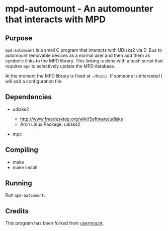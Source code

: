 mpd-automount - An automounter that interacts with MPD
======================================================

Purpose
-------

`mpd-automount` is a small C program that interacts with UDisks2 via D-Bus to automount removable devices as a normal user and then add them as symbolic links to the MPD library. This linking is done with a bash script that requires `mpc` to selectively update the MPD database.

At the moment the MPD library is fixed at `~/Music`. If someone is interested I will add a configuration file.

Dependencies
------------

* udisks2
    * http://www.freedesktop.org/wiki/Software/udisks
    * Arch Linux Package: udisks2

* mpc


Compiling
---------

* make
* make install

Running
-------

Run `mpd-automount`.


Credits
-------
This program has been forked from [usermount](https://github.com/tom5760/usermount).
